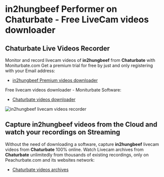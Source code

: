 # in2hungbeef Performer on Chaturbate - Free LiveCam videos downloader

## Chaturbate Live Videos Recorder

Monitor and record livecam videos of **in2hungbeef** from **Chaturbate** with Moniturbate.com
Get a premium trial for free by just and only registering with your Email address:
* [in2hungbeef Premium videos downloader](https://moniturbate.com/request-demo-licence-key.html)

Free livecam videos downloader - Moniturbate Software:
* [Chaturbate videos downloader](https://moniturbate.com/moniturbate-download-software.html)

![in2hungbeef livecam videos recorder](https://peachurnet.com/templates/moniturbate-software.png)


## Capture in2hungbeef videos from the Cloud and watch your recordings on Streaming

Without the need of downloading a software, capture **in2hungbeef** livecam videos from **Chaturbate** 100% online.
Watch Livecam archives from **Chaturbate** unlimitedly from thousands of existing recordings, only on Peachurbate.com and its websites network:
* [Chaturbate videos archives](https://peachurnet.com/)